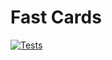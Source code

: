 # Fast Cards
[![Tests](https://github.com/dRacz3/fast-cards/actions/workflows/main.yml/badge.svg)](https://github.com/dRacz3/fast-cards/actions/workflows/main.yml)
